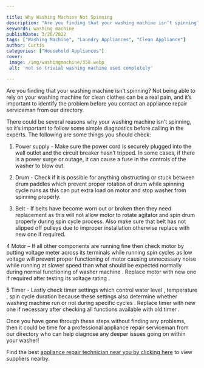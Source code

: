 ```yaml
---

title: Why Washing Machine Not Spinning
description: "Are you finding that your washing machine isn’t spinning? Not being able to rely on your washing machine for clean clothes can be ...you wont regret reading on"
keywords: washing machine
publishDate: 3/26/2022
tags: ["Washing Machine", "Laundry Appliances", "Clean Appliance"]
author: Curtis
categories: ["Household Appliances"]
cover: 
 image: /img/washingmachine/358.webp
 alt: 'not so trivial washing machine used completely'

---
```


Are you finding that your washing machine isn’t spinning? Not being able to rely on your washing machine for clean clothes can be a real pain, and it’s important to identify the problem before you contact an appliance repair serviceman from our directory. 

There could be several reasons why your washing machine isn’t spinning, so it’s important to follow some simple diagnostics before calling in the experts. The following are some things you should check: 

1. Power supply - Make sure the power cord is securely plugged into the wall outlet and the circuit breaker hasn’t tripped. In some cases, if there is a power surge or outage, it can cause a fuse in the controls of the washer to blow out. 

2. Drum - Check if it is possible for anything obstructing or stuck between drum paddles which prevent proper rotation of drum while spinning cycle runs as this can put extra load on motor and stop washer from spinning properly. 

3. Belt - If belts have become worn out or broken then they need replacement as this will not allow motor to rotate agitator and spin drum properly during spin cycle process. Also make sure that belt has not slipped off pulleys due to improper installation otherwise replace with new one if required. 

 4 Motor – If all other components are running fine then check motor by putting voltage meter across its terminals while running spin cycles as low voltage will prevent proper functioning of motor causing unnecessary noise while running at slower speed than what should be expected normally during normal functioning of washer machine . Replace motor with new one if required after testing its voltage rating .

 5 Timer - Lastly check timer settings which control water level , temperature , spin cycle duration because these settings also determine whether washing machine run or not during specific cycles . Replace timer with new one if necessary after checking all functions available with old timer .

Once you have gone through these steps without finding any problems, then it could be time for a professional appliance repair serviceman from our directory who can help diagnose any deeper issues going on within your washer!

Find the best <a href="/pages/appliance-repair-technicians/">appliance repair technician near you by clicking here</a> to view suppliers nearby.
